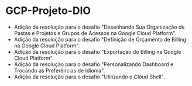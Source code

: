 # GCP-Projeto-DIO
 - Adição da resolução para o desafio "Desenhando Sua Organização de Pastas e Projetos e Grupos de Acessos na Google Cloud Platform".
 - Adição da resolução para o desafio "Definição de Orçamento de Billing na Google Cloud Platform".
 - Adição da resolução para o desafio "Exportação do Billing na Google Cloud Platform".
 - Adição da resolução para o desafio "Personalizando Dashboard e Trocando as Preferências de Idioma".
 - Adição da resolução para o desafio "Utilizando o Cloud Shell".